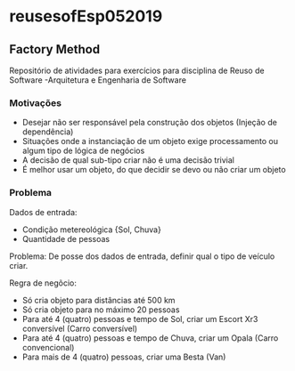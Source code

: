 # reusesofEsp052019

## Factory Method
Repositório de atividades para exercícios para disciplina de Reuso de Software -Arquitetura e Engenharia de Software

### Motivações
- Desejar não ser responsável pela construção dos objetos (Injeção de dependência)
- Situações onde a instanciação de um objeto exige processamento ou algum tipo de lógica de negócios 
- A decisão de qual sub-tipo criar não é uma decisão trivial
- É melhor usar um objeto, do que decidir se devo ou não criar um objeto

### Problema
Dados de entrada:
- Condição metereológica {Sol, Chuva}
- Quantidade de pessoas 

Problema: De posse dos dados de entrada, definir qual o tipo de veículo criar.

Regra de negõcio: 
- Só cria objeto para distâncias até 500 km
- Só cria objeto para no máximo 20 pessoas 
- Para até 4 (quatro) pessoas e tempo de Sol, criar um Escort Xr3 conversível (Carro conversível)
- Para até 4 (quatro) pessoas e tempo de Chuva, criar um Opala (Carro convencional)
- Para mais de 4 (quatro) pessoas, criar uma Besta (Van)
